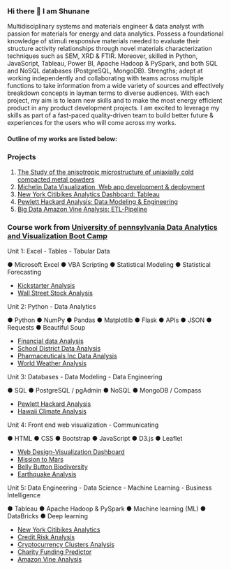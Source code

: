 ### Hi there 👋 I am Shunane

Multidisciplinary systems and materials engineer & data analyst with passion for materials for energy and data analytics. Possess a foundational knowledge of stimuli responsive materials needed to evaluate their structure activity relationships through novel materials characterization techniques such as SEM, XRD & FTIR. Moreover, skilled in Python, JavaScript, Tableau, Power BI, Apache Hadoop & PySpark, and both SQL and NoSQL databases (PostgreSQL, MongoDB). Strengths; adept at working independently and collaborating with teams across multiple functions to take information from a wide variety of sources and effectively breakdown concepts in layman terms to diverse audiences.
With each project, my aim is to learn new skills and to make the most energy efficient product in any product development projects. I am excited to leverage my skills as part of a fast-paced quality-driven team to build better future & experiences for the users who will come across my works.


#### Outline of my works are listed below:

### Projects
1. [The Study of the anisotropic microstructure of uniaxially cold compacted metal powders](https://github.com/bigoshunane/Thesis-Project-MS)
2. [Michelin Data Visualization, Web app development & deployment](https://github.com/bigoshunane/Project-3)
3. [New York Citibikes Analytics Dashboard: Tableau](https://github.com/bigoshunane/New-York-Citibikes-Analytics-by-Tableau)
4. [Pewlett Hackard Analysis: Data Modeling & Engineering](https://github.com/bigoshunane/Pewlett-Hackard-Analysis-Data-Modeling)
5. [Big Data Amazon Vine Analysis: ETL-Pipeline](https://github.com/bigoshunane/Big-Data-ETL-Pipeline-Project)

### Course work from [University of pennsylvania Data Analytics and Visualization Boot Camp](https://bootcamp.sas.upenn.edu/data/)


Unit 1: Excel - Tables - Tabular Data

 ● Microsoft Excel ● VBA Scripting ● Statistical Modeling ● Statistical Forecasting

*   [Kickstarter Analysis](https://github.com/bigoshunane/Excel-challenge-HM-1)
*   [ Wall Street Stock Analysis](https://github.com/bigoshunane/VBA-challenge-HM-2)

Unit 2: Python - Data Analytics

● Python ● NumPy ● Pandas ● Matplotlib ● Flask ● APIs ● JSON ● Requests ● Beautiful Soup
* [Financial data Analysis](https://github.com/bigoshunane/Python-Challenge-HM-3)
* [School District Data Analysis](https://github.com/bigoshunane/Pandas-Challenge-HM-4)
* [Pharmaceuticals Inc Data Analysis](https://github.com/bigoshunane/Matplotlib-Challenge-HM-5)
* [World Weather Analysis](https://github.com/bigoshunane/Python-API-Challenge-HM-6)

Unit 3: Databases - Data Modeling - Data Engineering

● SQL ● PostgreSQL / pgAdmin ● NoSQL ● MongoDB / Compass

* [Pewlett Hackard Analysis](https://github.com/bigoshunane/SQL-Challenge-HM-7)
* [Hawaii Climate Analysis](https://github.com/bigoshunane/SQLAlchemy-Challenge-HM-8)

Unit 4: Front end web visualization - Communicating

● HTML ● CSS ● Bootstrap ● JavaScript ● D3.js ● Leaflet

* [Web Design-Visualization Dashboard](https://github.com/bigoshunane/Web-Design-Challenge-HM-9)
* [Mission to Mars](https://github.com/bigoshunane/Web-Scraping-Challenge-HM-10)
* [Belly Button Biodiversity](https://github.com/bigoshunane/Plotly-HM-11)
* [Earthquake Analysis](https://github.com/bigoshunane/leaflet-challenge-HM-12)


Unit 5: Data Engineering - Data Science - Machine Learning - Business Intelligence

● Tableau ● Apache Hadoop & PySpark ● Machine learning (ML) ● DataBricks ● Deep learning

* [New York Citibikes Analytics](https://github.com/bigoshunane/Tableau-Homework-13)
* [Credit Risk Analysis](https://github.com/bigoshunane/Supervised-Machine-Learning-HM-14)
* [Cryptocurrency Clusters Analysis](https://github.com/bigoshunane/Unsupervised-Machine-Learning-HM-15)
* [Charity Funding Predictor](https://github.com/bigoshunane/Deep-Learning-HM-16)
* [Amazon Vine Analysis](https://github.com/bigoshunane/Big-data-challenge-HM-17)

